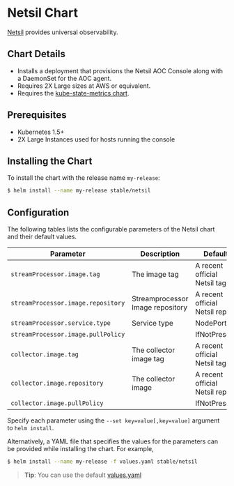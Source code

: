 # Netsil Chart

[Netsil](https://netsil.com/) provides universal observability.

## Chart Details

* Installs a deployment that provisions the Netsil AOC Console along with a DaemonSet for the AOC agent.
* Requires 2X Large sizes at AWS or equivalent.
* Requires the [kube-state-metrics chart](https://github.com/kubernetes/charts/tree/master/stable/kube-state-metrics).

## Prerequisites

- Kubernetes 1.5+
- 2X Large Instances used for hosts running the console

## Installing the Chart

To install the chart with the release name `my-release`:

```bash
$ helm install --name my-release stable/netsil
```

## Configuration

The following tables lists the configurable parameters of the Netsil chart and their default values.

|      Parameter                            |          Description            |                         Default                         |
|-------------------------------------------|---------------------------------|---------------------------------------------------------|
| `streamProcessor.image.tag`               | The image tag 		          | A recent official Netsil tag                            |
| `streamProcessor.image.repository`        | Streamprocessor Image repository| A recent official Netsil repo                           |
| `streamProcessor.service.type`     		| Service type					  | NodePort                                                |
| `streamProcessor.image.pullPolicy`        | 							      | IfNotPresent                                            |
| `collector.image.tag`                     | The collector image tag 		  | A recent official Netsil tag                            |
| `collector.image.repository`              | The collector image             | A recent official Netsil repo                           |
| `collector.image.pullPolicy`              | 							      | IfNotPresent                                            |


Specify each parameter using the `--set key=value[,key=value]` argument to `helm install`.

Alternatively, a YAML file that specifies the values for the parameters can be provided while installing the chart. For example,

```bash
$ helm install --name my-release -f values.yaml stable/netsil
```

> **Tip**: You can use the default [values.yaml](values.yaml)